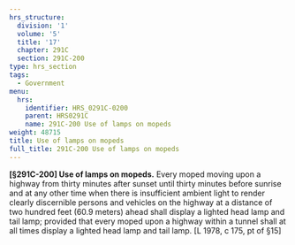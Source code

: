 ```yaml
---
hrs_structure:
  division: '1'
  volume: '5'
  title: '17'
  chapter: 291C
  section: 291C-200
type: hrs_section
tags:
  - Government
menu:
  hrs:
    identifier: HRS_0291C-0200
    parent: HRS0291C
    name: 291C-200 Use of lamps on mopeds
weight: 48715
title: Use of lamps on mopeds
full_title: 291C-200 Use of lamps on mopeds
---
```

**[§291C-200] Use of lamps on mopeds.** Every moped moving upon a highway from thirty minutes after sunset until thirty minutes before sunrise and at any other time when there is insufficient ambient light to render clearly discernible persons and vehicles on the highway at a distance of two hundred feet (60.9 meters) ahead shall display a lighted head lamp and tail lamp; provided that every moped upon a highway within a tunnel shall at all times display a lighted head lamp and tail lamp. [L 1978, c 175, pt of §15]